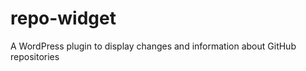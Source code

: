 repo-widget
===========

A WordPress plugin to display changes and information about GitHub repositories
